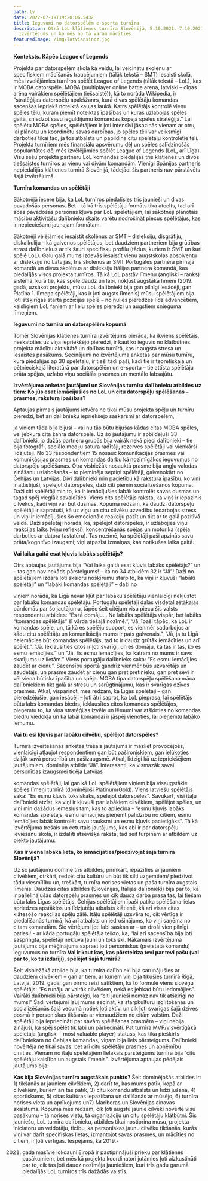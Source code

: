 ```yaml
---
path: lv
date: 2022-07-19T19:20:06.543Z
title: Ieguvumi no datorspēlēm e-sporta turnīra
description: Otrā LoL klātienes turnīra Slovēnijā, 5.10.2021.-7.10.2021.,
  izvērtējums un ko mēs no tā varam mācīties
featuredImage: /img/latviansincz.jpg
---
```



**Konteksts. Kāpēc League of Legends**


Projektā par datorspēlēm skolā kā veidu, lai veicinātu skolēnu ar specifiskiem
mācīšanās traucējumiem (tālāk tekstā – SMT) iesaisti skolā, mēs izvelējāmies
turnīros spēlēt League of Legends (tālāk tekstā – LoL), kas ir MOBA datorspēle.
MOBA (multiplayer online battle arena, latviski – cīņas arēna
vairākiem spēlētājiem tiešsaistē)), kā to norāda Wikipedia, ir “stratēģijas
datorspēļu apakšžanrs, kurā divas spēlētāju komandas sacenšas iepriekš
noteiktā kaujas laukā. Katrs spēlētājs kontrolē vienu spēles tēlu, kuram
piemīt noteiktas īpašības un kuras uzlabojas spēles gaitā, sniedzot savu
ieguldījumu komandas kopējā spēles stratēģijā.”
Lai spēlētu MOBA spēles, spēlētājiem ir ļoti intensīvi jāsazinās vienam
ar otru, lai plānotu un koordinētu savas darbības, jo spēles tēli var
veiksmīgi darboties tikai tad, ja tos atbalsta un papildina citu spēlētāju
kontrolētie tēli.
Projekta turnīriem mēs finansiālu apsvērumu dēļ un spēles salīdzinošās
popularitātes dēļ mēs izvēlējāmies spēlēt League of Legends (LoL, arī
Līga). Visu sešu projekta partneru LoL komandas piedalījās trīs
klātienes un divos tiešsaistes turnīros ar vienu vai divām komandām.
Vienīgi Spānijas partneris nepiedalījās klātienes turnīrā Slovēnijā,
tādejādi šis partneris nav pārstāvēts šajā izvērtējumā.


**Turnīra komandas un spēlētāji**


Sākotnējā iecere bija, ka LoL turnīros piedalīsies trīs jaunieši un divas
pavadošās personas. Bet – tā kā trīs spēlētāju formāts tika atcelts, tad arī
abas pavadošās personas kļuva par LoL spēlētājiem, lai sākotnēji
plānotais mācību aktivitāšu dalībnieku skaits varētu nodrošināt piecus
spēlētājus, kas ir nepieciešami jaunajam formātam.

Sākotnēji vēlējāmies iesaistīt skolēnus ar SMT – disleksiju, disgrāfiju,
diskalkuliju – kā galvenos spēlētājus, bet daudziem partneriem bija
grūtības atrast dalībniekus ar tik šauri specifisku profilu (tādus, kuriem ir
SMT un kuri spēlē LoL). Galu galā mums izdevās iesaistīt vienu
augstskolas absolventu ar disleksiju no Latvijas, trīs skolēnus ar SMT
Portugāles partnera pirmajā komandā un divus skolēnus ar disleksiju
Itālijas partnera komandā, kas piedalījās visos projekta turnīros.
Tā kā LoL pastāv līmeņu (angliski – ranks) sistēma, kurā tie, kas spēlē
daudz un labi, nokļūst augstākā līmenī (2019. gadā, uzsākot projektu,
mūsu LoL dalībnieki bija gan pilnīgi iesācēji, gan Platīna 1. līmeņa
spēlētāji, kas ir ļoti augsts līmenis) mūsu spēlētājiem bija ļoti atšķirīgas
starta pozīcijas spēlē – no nulles pieredzes līdz advancētiem, kaislīgiem
LoL faniem ar lielu spēles pieredzi un augstiem snieguma līmeņiem.


**Ieguvumi no turnīra un datorspēlēm kopumā**


Tomēr Slovēnijas klātienes turnīra izvērtējums pierāda, ka ikviens
spēlētājs, neskatoties uz viņa iepriekšējo pieredzi, ir kaut ko ieguvis no
klātbūtnes projekta mācību aktivitātē un dalības turnīrā, kas ir augsta
stresa un iesaistes pasākums.
Secinājumi no izvērtējuma anketas par mūsu turnīru, kurā piedalījās ap
30 spēlētāju, ir tieši tādi paši, kādi tie ir teorētiskajā un pētnieciskajā
literatūrā par datorspēlēm un e-sportu – tie attīsta spēlētāju prāta spējas,
uzlabo viņu sociālās prasmes un mentālo labsajūtu.


**Izvērtējuma anketas jautājumi un Slovēnijas turnīra dalībnieku
atbildes uz tiem:
Ko jūs esat iemācījušies no LoL un citu datorspēļu spēlēšanas –
prasmes, rakstura īpašības?**


Aptaujas pirmais jautājums ietvēra ne tikai mūsu projekta spēļu un
turnīru pieredzi, bet arī dalībnieku iepriekšējo saskarsmi ar datorspēlēm,

ja viņiem tāda bija bijusi – vai nu tās būtu bijušas kādas citas MOBA
spēles, vei jebkura cita žanra datorspēle.
Uz šo jautājumu ir apbildējuši 33 dalībnieki, jo dažās partneru grupās
bija vairāk nekā pieci dalībnieki – tie bija fotogrāfi, sociālo mediju
satura radītāji, rezerves spēlētāji vai vienkārši līdzjutēji.
No 33 respondentiem 15 nosauc komunikācijas prasmes vai
komunikācijas prasmes un komandas darbu kā nozīmīgākos ieguvumus
no datorspēļu spēlēšanas. Otra visbiežāk nosauktā prasme bija angļu
valodas zināšanu uzlabošanās – to pieminēja septiņi spēlētāji,
galvenokārt no Čehijas un Latvijas.
Divi dalībnieki min pacietību kā rakstura īpašību, ko viņi ir attīstījuši,
spēlējot datorspēles, daži citi piemin socializēšanos kopumā. Daži citi
spēlētāji min to, ka ir iemācījušies labāk kontrolēt savas dusmas un
tagad spēj vieglāk savaldīties. Viens cits spēlētājs raksta, ka viņš ir
iepazinis cilvēkus, kādi viņi var būt dusmās. Kopumā redzam, ka daudzi
datorspēļu spēlētāji ir sapratuši, kā uz viņu un citu cilvēku uzvedību
iedarbojas stress, un viņi ir iemācījušies šo emocionālo reakciju pazīt un
tikt ar to galā pozitīvā veidā.
Daži spēlētāji norāda, ka, spēlējot datorspēles, ir uzlabojies viņu
reakcijas laiks (viņu refleksi), koncentrēšanās spējas un motorika (spēja
darboties ar datora tastatūru). Tas nozīmē, ka spēlētāji paši apzinās savu
prāta/kognitīvo izaugsmi; viņi atpazīst izmaiņas, kas notikušas laika
gaitā.


**Vai laika gaitā esat kļuvis labāks spēlētājs?**


Otrs aptaujas jautājums bija “Vai laika gaitā esat kļuvis labāks
spēlētājs?” un – tas gan nav nekāds pārsteigums! – ka no 34 atbildēm 32
ir “Jā”!
Daži no spēlētājiem izdara ļoti skaidru nošķīrumu starp to, ka viņi ir
kļuvuši “labāki spēlētāji” un “labāki komandas spēlētāji” – daži no

viņiem norāda, ka Līgā nevar kļūt par labāku spēlētāju vienlaicīgi
nekļūstot par labāku komandas spēlētāju.
Portugāļu spēlētāji dalās visdetalizētākajās pārdomās par šo jautājumu,
tāpēc šeit citējam visu piecu šīs valsts respondentu atbildes: “Es tā
domāju… Ne labāks spēlētājs vispār, bet labāks “komandas spēlētājs” šī
vārda tiešajā nozīmē.”, “Jā, īpaši tāpēc, ka LoL ir komandas spēle, un, tā
kā es spēlēju support, es vienmēr sadarbojos ar kādu citu spēlētāju un
komunikācija mums ir pats galvenais.”, ”Jā, ja tu Līgā neiemācies būt
komandas spēlētājs, tad to ir daudz grūtāk iemācīties un arī spēlēt.”, “Jā.
Ieklausīties citos ir ļoti svarīgi, un es domāju, ka tas ir tas, ko es esmu
iemācījies.” un “Jā. Es esmu iemācījies, ka katram no mums ir savs
skatījums uz lietām.”
Viens portugāļu dalībnieks saka: “Es esmu iemācījies zaudēt ar cieņu”.
Sacensību sportā gandrīz vienmēr būs uzvarētājs un zaudētājs, un
prasme zaudēt ar cieņu gan pret pretinieku, gan pret sevi ir vēl viena
būtiska īpašība un spēja. MOBA tipa datorspēļu spēlēšana māca
dalībniekiem tikt galā ar stresu un sarūgtinājumu, kas ir svarīgas dzīves
prasmes.
Atkal, vispārinot, mēs redzam, ka Līgas spēlētāji – gan pieredzējušie,
gan iesācēji – ļoti ātri saprot, ka LoL pieprasa, lai spēlētājs būtu labs
komandas biedrs, ieklausītos citos komandas spēlētājos, pieņemtu to, ka
viņa stratēģijas izvēle un lēmumi var atšķirties no komandas biedru
viedokļa un ka labai komandai ir jāspēj vienoties, lai pieņemtu labāko
lēmumu.


**Vai tu esi kļuvis par labāku cilvēku, spēlējot datorspēles?**


Turnīra izvērtēšanas anketas trešais jautājums ir mazliet provocējošs,
vienlaicīgi atļaujot respondentiem gan būt pašironiskiem, gan ielūkoties
dziļāk savā personībā un pašizaugsmē.
Atkal, līdzīgi kā uz iepriekšējiem jautājumiem, dominēja atbilde “Jā”.
Interesanti, ka vismazāk savai personības izaugsmei ticēja Latvijas

komandas spēlētāji, lai gan kā LoL spēlētājiem viņiem bija visaugstākie
spēles līmeņi turnīrā (dominējoši Platinum/Gold). Viens latviešu
spēlētājs saka: “Es esmu kļuvis toksiskāks, spēlējot datorspēles”.
Savukārt, visi itāļu dalībnieki atzīst, ka viņi ir kļuvuši par labākiem
cilvēkiem, spēlējot spēles, un viņi min dažādus iemeslus tam, kas to
apliecina - “esmu kļuvis labāks komandas spēlētājs, esmu iemācījies
pieņemt palīdzību no citiem, esmu iemācījies labāk kontrolēt savu
trauksmi un esmu kļuvis pacietīgāks”.
Tā kā izvērtējuma trešais un ceturtais jautājums, kas abi ir par datorspēļu
ieviešanu skolā, ir izdalīti atsevišķā rakstā, tad šeit turpinām ar atbildēm
uz piekto jautājumu:


**Kas ir viena labākā lieta, ko iemācījāties/piedzīvojāt šajā turnīrā
Slovēnijā?**


Uz šo jautājumu dominē trīs atbildes, pirmkārt, iepazīties ar jauniem
cilvēkiem, otrkārt, redzēt citu kultūru un būt tik silti uzņemtiem/
piedzīvot tādu viesmīlību un, treškārt, turnīra norises vietas un paša
turnīra augstais līmenis. Daudzas citas atbildes (Slovēnijas, Itālijas
dalībnieki) bija par to, kā ir palielinājušās datorspēļu prasmes un cik
daudz darba prasa tas, lai tiešam būtu labs Līgas spēlētājs. Čehijas
spēlētājiem īpaši patika spēlēšana lielas spriedzes apstākļos un līdzjutēju
atbalsts klātienē, kā arī visas citas klātesošo reakcijas spēļu zālē. Itāļu
spēlētāji uzsvēra to, cik vērtīga ir piedalīšanās turnīrā, kā arī atbalsts un
iedrošinājums, ko viņi saņēma no citam komandām. Šie vērtējumi ļoti
labi saskan ar – un droši vien pilnīgi patiesi! - ar kāda portugāļu
spēlētāja teikto, ka, “lai arī sacensība bija ļoti saspringta, spēlētāji
nekļuva ļauni un toksiski.
Nākamais izvērtējuma jautājums bija mēģinājums saprast ļoti
personiskus (pretstatā komandu) ieguvumus no turnīra
**Vai ir kaut kas, kas pārsteidza tevi par tevi pašu (vai par to, ko tu
izdarīji), spēlējot šajā turnīrā?**

Šeit visbiežākā atbilde bija, ka turnīra dalībnieki bija sarunājušies ar
daudziem cilvēkiem – gan ar tiem, ar kuriem viņi bija tikušies turnīrā
Rīgā, Latvijā, 2019. gadā, gan pirmo reizi satiktiem, kā to formulē viens
slovēņu spēlētājs: “Es runāju ar vairāk cilvēkiem, nekā es jebkad būtu
iedomājies”.
Vairāki dalībnieki bija pārsteigti, ka “citi jaunieši nemaz nav tik atšķirīgi
no mums!” Šādi vērtējumi ļauj mums secināt, ka starpkultūru
izglītošanās un socializēšanās šajā vecumā notiek ļoti aktīvi un cik ļoti
svarīgas šajā dzīves posmā ir personiskas tikšanās ar vienaudžiem no
citām valstīm.
Daži spēlētāji bija iepriecināti par savām spēlēšanas prasmēm – viņi
nebija zinājuši, ka spēj spēlēt tik labi un pārliecināti. Pat turnīra
MVP/visvērtīgākā spēlētāja (angliski - most valuable player) statuss, kas
tika piešķirts dalībniekam no Čehijas komandas, viņam bija liels
pārsteigums. Dalībnieki novērtēja ne tikai savas, bet arī citu spēlētāju
prasmes un apņēmību cīnīties. Vienam no itāļu spēlētājiem lielākais
pārsteigums turnīrā bija “citu spēlētāju kaislība un augstais līmenis”.
Izvērtējuma aptaujas pēdējais jautājums bija:


**Kas bija Slovēnijas turnīra augstākais punkts?**
Šeit dominējošās atbildes ir: 1) tikšanās ar jauniem cilvēkiem, 2) darīt
to, kas mums patīk, kopā ar cilvēkiem, kuriem arī tas patīk, 3) citu
komandu atbalsts un līdzi jušana, 4) sportiskums, 5) citas kultūras
iepazīšana un dalīšanās ar mūsējo, 6) turnīra norises vieta un aprīkojums
un7) Mariboras un Slovēnijas ainavas skaistums.
Kopumā mēs redzam, cik ļoti augstu jaunie cilvēki novērtē visu
pasākumu – tā norises vietu, tā organizāciju un citu spēlētāju klātbūtni.
Šīs jauniešu, LoL turnīra dalībnieku, atbildes tikai nostiprina mūsu,
projekta iniciatoru un veidotāju, ticību, ka personiskas jaunu cilvēku
tikšanās, kurās viņi var darīt specifiskas lietas, izmantojot savas
prasmes, un mācīties no citiem, ir ļoti vērtīgas. Iespējams, ka 2019.-

2021. gada masīvie lokdauni Eiropā ir pastiprinājuši prieku par klātienes
      pasākumiem, bet mēs kā projekta koordinatori jutāmies ļoti aizkustināti
      par to, cik tas ļoti daudz nozīmēja jauniešiem, kuri trīs gadu garumā
      piedalījās LoL turnīros trīs dažādās valstīs.